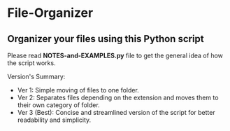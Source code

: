 # File-Organizer
## Organizer your files using this Python script

Please read **NOTES-and-EXAMPLES.py** file to get the general idea of how the script works.

Version's Summary:

- Ver 1: Simple moving of files to one folder.
- Ver 2: Separates files depending on the extension and moves them to their own category of folder.
- Ver 3 (Best): Concise and streamlined version of the script for better readability and simplicity.
